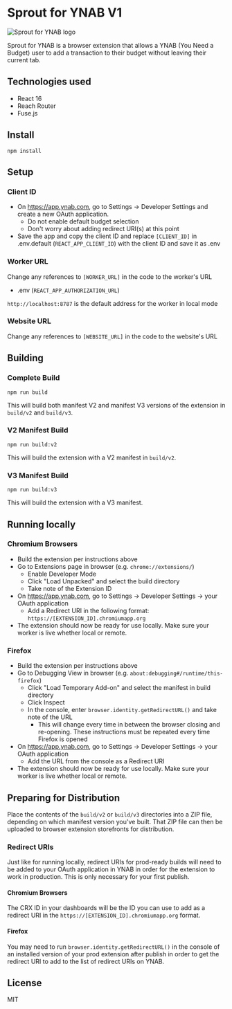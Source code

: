 # Sprout for YNAB V1

![Sprout for YNAB logo](./public/assets/logos/logo-128.png "Sprout for YNAB logo")

Sprout for YNAB is a browser extension that allows a YNAB (You Need a Budget) user to add a transaction to their budget without leaving their current tab.

## Technologies used
- React 16
- Reach Router
- Fuse.js

## Install
```
npm install
```

## Setup
### Client ID
- On https://app.ynab.com, go to Settings -> Developer Settings and create a new OAuth application. 
  - Do not enable default budget selection
  - Don't worry about adding redirect URI(s) at this point
- Save the app and copy the client ID and replace `[CLIENT_ID]` in .env.default (`REACT_APP_CLIENT_ID`) with the client ID and save it as .env

### Worker URL
Change any references to `[WORKER_URL]` in the code to the worker's URL

- .env (`REACT_APP_AUTHORIZATION_URL`)

`http://localhost:8787` is the default address for the worker in local mode

### Website URL
Change any references to `[WEBSITE_URL]` in the code to the website's URL

## Building
### Complete Build
```
npm run build
```
This will build both manifest V2 and manifest V3 versions of the extension in `build/v2` and `build/v3`.
### V2 Manifest Build
```
npm run build:v2
```
This will build the extension with a V2 manifest in `build/v2`.
### V3 Manifest Build
```
npm run build:v3
```
This will build the extension with a V3 manifest.

## Running locally
### Chromium Browsers
- Build the extension per instructions above
- Go to Extensions page in browser (e.g. `chrome://extensions/`)
  - Enable Developer Mode
  - Click "Load Unpacked" and select the build directory
  - Take note of the Extension ID
- On https://app.ynab.com, go to Settings -> Developer Settings -> your OAuth application
  - Add a Redirect URI in the following format: `https://[EXTENSION_ID].chromiumapp.org`
- The extension should now be ready for use locally. Make sure your worker is live whether local or remote.

### Firefox
- Build the extension per instructions above
- Go to Debugging View in browser (e.g. `about:debugging#/runtime/this-firefox`)
  - Click "Load Temporary Add-on" and select the manifest in build directory
  - Click Inspect
  - In the console, enter `browser.identity.getRedirectURL()` and take note of the URL
    - This will change every time in between the browser closing and re-opening. These instructions must be repeated every time Firefox is opened
- On https://app.ynab.com, go to Settings -> Developer Settings -> your OAuth application
  - Add the URL from the console as a Redirect URI
- The extension should now be ready for use locally. Make sure your worker is live whether local or remote.

## Preparing for Distribution
Place the contents of the `build/v2` or `build/v3` directories into a ZIP file, depending on which manifest version you've built. That ZIP file can then be uploaded to browser extension storefronts for distribution.

### Redirect URIs
Just like for running locally, redirect URIs for prod-ready builds will need to be added to your OAuth application in YNAB in order for the extension to work in production. This is only necessary for your first publish.

#### Chromium Browsers
The CRX ID in your dashboards will be the ID you can use to add as a redirect URI in the `https://[EXTENSION_ID].chromiumapp.org` format.

#### Firefox
You may need to run `browser.identity.getRedirectURL()` in the console of an installed version of your prod extension after publish in order to get the redirect URI to add to the list of redirect URIs on YNAB.

## License
MIT

